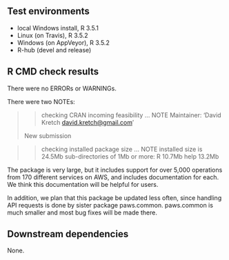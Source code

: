 ## Test environments
* local Windows install, R 3.5.1
* Linux (on Travis), R 3.5.2
* Windows (on AppVeyor), R 3.5.2
* R-hub (devel and release)

## R CMD check results

There were no ERRORs or WARNINGs.

There were two NOTEs:

> > checking CRAN incoming feasibility ... NOTE
>   Maintainer: ‘David Kretch <david.kretch@gmail.com>’
>   
>   New submission


> > checking installed package size ... NOTE
>     installed size is 24.5Mb
>     sub-directories of 1Mb or more:
>       R     10.7Mb
>       help  13.2Mb
    
The package is very large, but it includes support for over 5,000 operations
from 170 different services on AWS, and includes documentation for each. We
think this documentation will be helpful for users.

In addition, we plan that this package be updated less often, since handling
API requests is done by sister package paws.common. paws.common is much smaller
and most bug fixes will be made there.

## Downstream dependencies

None.
